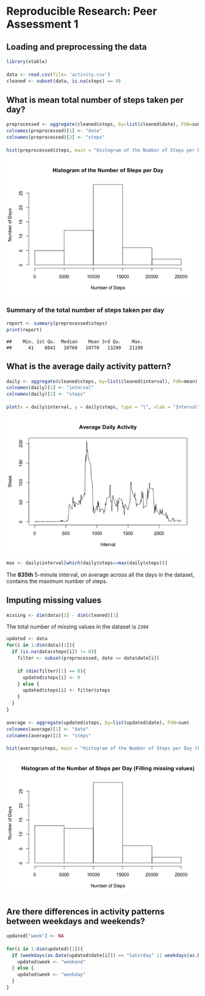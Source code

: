# Reproducible Research: Peer Assessment 1


## Loading and preprocessing the data


```r
library(xtable)

data <- read.csv(file= 'activity.csv')
cleaned <- subset(data, is.na(steps) == 0)
```

## What is mean total number of steps taken per day?


```r
preprocessed <- aggregate(cleaned$steps, by=list(cleaned$date), FUN=sum)
colnames(preprocessed)[1] <- "date"
colnames(preprocessed)[2] <- "steps"

hist(preprocessed$steps, main = "Histogram of the Number of Steps per Day", xlab = "Number of Steps", ylab = "Number of Days")
```

![](PA1_template_files/figure-html/hist-1.png) 

### Summary of the total number of steps taken per day

```r
report <- summary(preprocessed$steps)
print(report)
```

```
##    Min. 1st Qu.  Median    Mean 3rd Qu.    Max. 
##      41    8841   10760   10770   13290   21190
```


## What is the average daily activity pattern?


```r
daily <- aggregate(cleaned$steps, by=list(cleaned$interval), FUN=mean)
colnames(daily)[1] <- "interval"
colnames(daily)[2] <- "steps"

plot(x = daily$interval, y = daily$steps, type = "l", xlab = "Interval", ylab = "Steps", main = "Average Daily Activity")
```

![](PA1_template_files/figure-html/daily-1.png) 


```r
max <- daily$interval[which(daily$steps==max(daily$steps))]
```

The **835th** 5-minute interval, on average across all the days in the dataset, contains the maximum number of steps. 

## Imputing missing values


```r
missing <- dim(data)[1] - dim(cleaned)[1]
```

The total number of missing values in the dataset is *`2304`*


```r
updated <- data
for(i in 1:dim(data)[1]){
  if (is.na(data$steps[i]) != 0){
    filter <- subset(preprocessed, date == data$date[i])
    
    if (dim(filter)[1] == 0){
      updated$steps[i] <- 0
    } else {
      updated$steps[i] <- filter$steps
    }
  }
}

average <- aggregate(updated$steps, by=list(updated$date), FUN=sum)
colnames(average)[1] <- "date"
colnames(average)[2] <- "steps"

hist(average$steps, main = "Histogram of the Number of Steps per Day (Filling missing values)", xlab = "Number of Steps", ylab = "Number of Days")
```

![](PA1_template_files/figure-html/unnamed-chunk-2-1.png) 

## Are there differences in activity patterns between weekdays and weekends?


```r
updated["week"] <- NA

for(i in 1:dim(updated)[1]){
  if (weekdays(as.Date(updated$date[i])) == "Saturday" || weekdays(as.Date(updated$date[i])) == "Sunday"){
    updated$week <- "weekend"
  } else {
    updated$week <- "weekday"
  }
}
```
